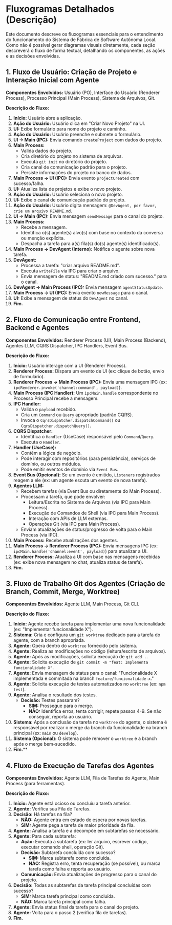 # Fluxogramas Detalhados (Descrição)

Este documento descreve os fluxogramas essenciais para o entendimento do funcionamento do Sistema de Fábrica de Software Autônoma Local. Como não é possível gerar diagramas visuais diretamente, cada seção descreverá o fluxo de forma textual, detalhando os componentes, as ações e as decisões envolvidas.

## 1. Fluxo de Usuário: Criação de Projeto e Interação Inicial com Agente

**Componentes Envolvidos:** Usuário (PO), Interface do Usuário (Renderer Process), Processo Principal (Main Process), Sistema de Arquivos, Git.

**Descrição do Fluxo:**

1.  **Início:** Usuário abre a aplicação.
2.  **Ação do Usuário:** Usuário clica em "Criar Novo Projeto" na UI.
3.  **UI:** Exibe formulário para nome do projeto e caminho.
4.  **Ação do Usuário:** Usuário preenche e submete o formulário.
5.  **UI -> Main (IPC):** Envia comando `createProject` com dados do projeto.
6.  **Main Process:**
    *   Valida dados do projeto.
    *   Cria diretório do projeto no sistema de arquivos.
    *   Executa `git init` no diretório do projeto.
    *   Cria canal de comunicação padrão para o projeto.
    *   Persiste informações do projeto no banco de dados.
7.  **Main Process -> UI (IPC):** Envia evento `projectCreated` com sucesso/falha.
8.  **UI:** Atualiza lista de projetos e exibe o novo projeto.
9.  **Ação do Usuário:** Usuário seleciona o novo projeto.
10. **UI:** Exibe o canal de comunicação padrão do projeto.
11. **Ação do Usuário:** Usuário digita mensagem: `@DevAgent, por favor, crie um arquivo README.md`.
12. **UI -> Main (IPC):** Envia mensagem `sendMessage` para o canal do projeto.
13. **Main Process:**
    *   Recebe a mensagem.
    *   Identifica o(s) agente(s) alvo(s) com base no contexto da conversa ou menção explícita.
    *   Despacha a tarefa para a(s) fila(s) do(s) agente(s) identificado(s).
14. **Main Process -> DevAgent (Interno):** Notifica o agente sobre nova tarefa.
15. **DevAgent:**
    *   Processa a tarefa: "criar arquivo README.md".
    *   Executa `writeFile` via IPC para criar o arquivo.
    *   Envia mensagem de status: "README.md criado com sucesso." para o canal.
16. **DevAgent -> Main Process (IPC):** Envia mensagem `agentStatusUpdate`.
17. **Main Process -> UI (IPC):** Envia evento `newMessage` para o canal.
18. **UI:** Exibe a mensagem de status do `DevAgent` no canal.
19. **Fim.**

## 2. Fluxo de Comunicação entre Frontend, Backend e Agentes

**Componentes Envolvidos:** Renderer Process (UI), Main Process (Backend), Agentes LLM, CQRS Dispatcher, IPC Handlers, Event Bus.

**Descrição do Fluxo:**

1.  **Início:** Usuário interage com a UI (Renderer Process).
2.  **Renderer Process:** Dispara um evento de UI (ex: clique de botão, envio de formulário).
3.  **Renderer Process -> Main Process (IPC):** Envia uma mensagem IPC (ex: `ipcRenderer.invoke('channel:command', payload)`).
4.  **Main Process (IPC Handler):** Um `ipcMain.handle` correspondente no Processo Principal recebe a mensagem.
5.  **IPC Handler:**
    *   Valida o `payload` recebido.
    *   Cria um `Command` ou `Query` apropriado (padrão CQRS).
    *   Invoca o `CqrsDispatcher.dispatchCommand()` ou `CqrsDispatcher.dispatchQuery()`.
6.  **CQRS Dispatcher:**
    *   Identifica o `Handler` (UseCase) responsável pelo `Command`/`Query`.
    *   Executa o `Handler`.
7.  **Handler (UseCase):**
    *   Contém a lógica de negócio.
    *   Pode interagir com repositórios (para persistência), serviços de domínio, ou outros módulos.
    *   Pode emitir eventos de domínio via `Event Bus`.
8.  **Event Bus (Opcional):** Se um evento é emitido, `Listeners` registrados reagem a ele (ex: um agente escuta um evento de nova tarefa).
9.  **Agentes LLM:**
    *   Recebem tarefas (via Event Bus ou diretamente do Main Process).
    *   Processam a tarefa, que pode envolver:
        *   Leitura/Escrita no Sistema de Arquivos (via IPC para Main Process).
        *   Execução de Comandos de Shell (via IPC para Main Process).
        *   Interação com APIs de LLM externas.
        *   Operações Git (via IPC para Main Process).
    *   Enviam atualizações de status/progresso de volta para o Main Process (via IPC).
10. **Main Process:** Recebe atualizações dos agentes.
11. **Main Process -> Renderer Process (IPC):** Envia mensagens IPC (ex: `ipcMain.handle('channel:event', payload)`) para atualizar a UI.
12. **Renderer Process:** Atualiza a UI com base nas mensagens recebidas (ex: exibe nova mensagem no chat, atualiza status de tarefa).
13. **Fim.**

## 3. Fluxo de Trabalho Git dos Agentes (Criação de Branch, Commit, Merge, Worktree)

**Componentes Envolvidos:** Agente LLM, Main Process, Git CLI.

**Descrição do Fluxo:**

1.  **Início:** Agente recebe tarefa para implementar uma nova funcionalidade (ex: "Implementar funcionalidade X").
2.  **Sistema:** Cria e configura um `git worktree` dedicado para a tarefa do agente, com a branch apropriada.
3.  **Agente:** Opera dentro do `worktree` fornecido pelo sistema.
4.  **Agente:** Realiza as modificações no código (leitura/escrita de arquivos).
5.  **Agente:** Após as modificações, solicita execução de `git add .`.
6.  **Agente:** Solicita execução de `git commit -m "feat: Implementa funcionalidade X"`.
7.  **Agente:** Envia mensagem de status para o canal: "Funcionalidade X implementada e commitada na branch `feature/funcionalidade-x`."
8.  **Agente:** Solicita execução de testes automatizados no `worktree` (ex: `npm test`).
9.  **Agente:** Analisa o resultado dos testes.
    *   **Decisão:** Testes passaram?
        *   **SIM:** Prossegue para o merge.
        *   **NÃO:** Identifica erros, tenta corrigir, repete passos 4-9. Se não conseguir, reporta ao usuário.
10. **Sistema:** Após a conclusão da tarefa no `worktree` do agente, o sistema é responsável por realizar o merge da branch da funcionalidade na branch principal (ex: `main` ou `develop`).
11. **Sistema (Opcional):** O sistema pode remover o `worktree` e a branch após o merge bem-sucedido.
12. **Fim.****

## 4. Fluxo de Execução de Tarefas dos Agentes

**Componentes Envolvidos:** Agente LLM, Fila de Tarefas do Agente, Main Process (para ferramentas).

**Descrição do Fluxo:**

1.  **Início:** Agente está ocioso ou concluiu a tarefa anterior.
2.  **Agente:** Verifica sua Fila de Tarefas.
3.  **Decisão:** Há tarefas na fila?
    *   **NÃO:** Agente entra em estado de espera por novas tarefas.
    *   **SIM:** Agente pega a tarefa de maior prioridade da fila.
4.  **Agente:** Analisa a tarefa e a decompõe em subtarefas se necessário.
5.  **Agente:** Para cada subtarefa:
    *   **Ação:** Executa a subtarefa (ex: ler arquivo, escrever código, executar comando shell, operação Git).
    *   **Decisão:** Subtarefa concluída com sucesso?
        *   **SIM:** Marca subtarefa como concluída.
        *   **NÃO:** Registra erro, tenta recuperação (se possível), ou marca tarefa como falha e reporta ao usuário.
    *   **Comunicação:** Envia atualizações de progresso para o canal do projeto.
6.  **Decisão:** Todas as subtarefas da tarefa principal concluídas com sucesso?
    *   **SIM:** Marca tarefa principal como concluída.
    *   **NÃO:** Marca tarefa principal como falha.
7.  **Agente:** Envia status final da tarefa para o canal do projeto.
8.  **Agente:** Volta para o passo 2 (verifica fila de tarefas).
9.  **Fim.**
